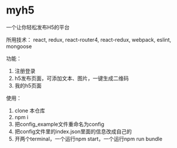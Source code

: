 # myh5

一个让你轻松发布H5的平台

所用技术：
react, redux, react-router4, react-redux, webpack, eslint, mongoose

功能：
1. 注册登录
2. h5发布页面，可添加文本、图片，一键生成二维码
3. 我的h5页面

使用：
1. clone 本仓库
2. npm i
3. 把config_example文件重命名为config
4. 把config文件里的index.json里面的信息改成自己的
5. 开两个terminal，一个运行npm start，一个运行npm run bundle